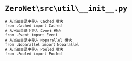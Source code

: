 # `ZeroNet\src\util\__init__.py`

```
# 从当前目录中导入 Cached 模块
from .Cached import Cached
# 从当前目录中导入 Event 模块
from .Event import Event
# 从当前目录中导入 Noparallel 模块
from .Noparallel import Noparallel
# 从当前目录中导入 Pooled 模块
from .Pooled import Pooled
```